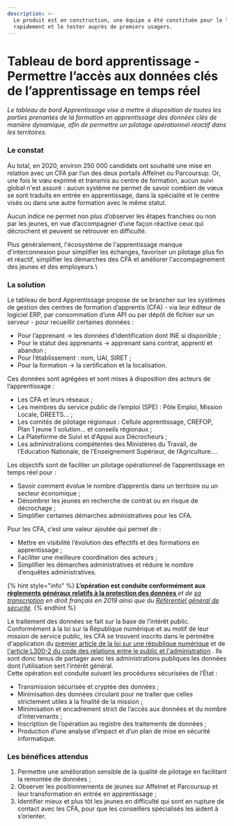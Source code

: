 ```yaml
---
description: >-
  Le produit est en construction, une équipe a été constituée pour le lancer
  rapidement et le tester auprès de premiers usagers.
---
```


# Tableau de bord apprentissage - Permettre l’accès aux données clés de l’apprentissage en temps réel

_Le tableau de bord Apprentissage vise à mettre à disposition de toutes les parties prenantes de la formation en apprentissage des données clés de manière dynamique, afin de permettre un pilotage opérationnel réactif dans les territoires._

### Le constat&#x20;

Au total, en 2020, environ 250 000 candidats ont souhaité une mise en relation avec un CFA par l’un des deux portails Affelnet ou Parcoursup. Or, une fois le vœu exprimé et transmis au centre de formation, aucun suivi global n'est assuré : aucun système ne permet de savoir combien de vœux se sont traduits en entrée en apprentissage, dans la spécialité et le centre visés ou dans une autre formation avec le même statut.&#x20;

Aucun indice ne permet non plus d’observer les étapes franchies ou non par les jeunes, en vue d’accompagner d’une façon réactive ceux qui décrochent et peuvent se retrouver en difficulté.&#x20;

Plus généralement, l'écosystème de l'apprentissage manque d'interconnexion pour simplifier les échanges, favoriser un pilotage plus fin et réactif, simplifier les démarches des CFA et améliorer l'accompagnement des jeunes et des employeurs.\


### La solution

Le tableau de bord Apprentissage propose de se brancher sur les systèmes de gestion des centres de formation d’apprentis (CFA) - via leur éditeur de logiciel ERP, par consommation d’une API ou par dépôt de fichier sur un serveur - pour recueillir certaines données :

* Pour l’apprenant → les données d’identification dont INE si disponible ;
* Pour le statut des apprenants → apprenant sans contrat, apprenti et abandon ;
* Pour l’établissement : nom, UAI, SIRET ;
* Pour la formation → la certification et la localisation.

Ces données sont agrégées et sont mises à disposition des acteurs de l’apprentissage :

* Les CFA et leurs réseaux ;
* Les membres du service public de l’emploi (SPE) : Pôle Emploi, Mission Locale, DREETS… ;
* Les comités de pilotage régionaux : Cellule apprentissage, CREFOP, Plan 1 jeune 1 solution… et conseils régionaux ;
* La Plateforme de Suivi et d'Appui aux Décrocheurs ;
* Les administrations compétentes des Ministères du Travail, de l’Education Nationale, de l’Enseignement Supérieur, de l’Agriculture….

Les objectifs sont de faciliter un pilotage opérationnel de l’apprentissage en temps réel pour :

* Savoir comment évolue le nombre d’apprentis dans un territoire ou un secteur économique ;
* Dénombrer les jeunes en recherche de contrat ou en risque de décrochage ;
* Simplifier certaines démarches administratives pour les CFA.

Pour les CFA, c’est une valeur ajoutée qui permet de :

* Mettre en visibilité l’évolution des effectifs et des formations en apprentissage ;
* Faciliter une meilleure coordination des acteurs ;
* Simplifier les démarches administratives et réduire le nombre d’enquêtes administratives.

{% hint style="info" %}
**L’opération est conduite conformément aux** [**règlements généraux relatifs à la protection des données** ](https://www.cnil.fr/fr/reglement-europeen-protection-donnees)_et de_ [_sa transcription_](https://www.cnil.fr/fr/la-loi-informatique-et-libertes) _en droit français en 2019 ainsi que du_ [_Référentiel général de sécurité_](https://www.ssi.gouv.fr/entreprise/reglementation/confiance-numerique/le-referentiel-general-de-securite-rgs/)_._
{% endhint %}

Le traitement des données se fait sur la base de l’intérêt public. Conformément à la loi sur la République numérique et au motif de leur mission de service public, les CFA se trouvent inscrits dans le périmètre d'application du [premier article de la loi sur une république numérique](https://www.legifrance.gouv.fr/jorf/article\_jo/JORFARTI000033202940?r=ShhQoYB3eV) et de [l'article L300-2 du code des relations entre le public et l'administration](https://www.legifrance.gouv.fr/codes/article\_lc/LEGIARTI000033218936/) . Ils sont donc tenus de partager avec les administrations publiques les données dont l’utilisation sert l’intérêt général. \
Cette opération est conduite suivant les procédures sécurisées de l’État :

* Transmission sécurisée et cryptée des données ;
* Minimisation des données circulant pour ne traiter que celles strictement utiles à la finalité de la mission ;
* Minimisation et encadrement strict de l’accès aux données et du nombre d’intervenants ;
* Inscription de l’opération au registre des traitements de données ;
* Production d’une analyse d’impact et d’un plan de mise en sécurité informatique.

### Les bénéfices attendus

1. Permettre une amélioration sensible de la qualité de pilotage en facilitant la remontée de données ;
2. Observer les positionnements de jeunes sur Affelnet et Parcoursup et leur transformation en entrée en apprentissage ;
3. Identifier mieux et plus tôt les jeunes en difficulté qui sont en rupture de contact avec les CFA, pour que les conseillers spécialisés les aident à s’orienter.
